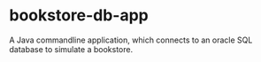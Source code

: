 # bookstore-db-app
A Java commandline application,  which connects to an oracle SQL database to simulate a bookstore.
